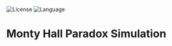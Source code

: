 ![License](https://img.shields.io/badge/License-MIT%20-red.svg)
![Language](https://img.shields.io/badge/language-Scala%20-maroon.svg)

# Monty Hall Paradox Simulation
